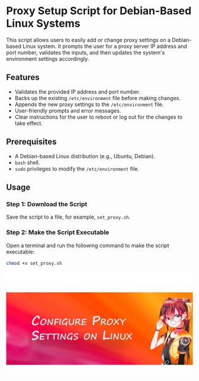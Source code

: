 # Proxy Setup Script for Debian-Based Linux Systems

This script allows users to easily add or change proxy settings on a Debian-based Linux system. It prompts the user for a proxy server IP address and port number, validates the inputs, and then updates the system's environment settings accordingly.

## Features

- Validates the provided IP address and port number.
- Backs up the existing `/etc/environment` file before making changes.
- Appends the new proxy settings to the `/etc/environment` file.
- User-friendly prompts and error messages.
- Clear instructions for the user to reboot or log out for the changes to take effect.

## Prerequisites

- A Debian-based Linux distribution (e.g., Ubuntu, Debian).
- `bash` shell.
- `sudo` privileges to modify the `/etc/environment` file.

## Usage

### Step 1: Download the Script

Save the script to a file, for example, `set_proxy.sh`.

### Step 2: Make the Script Executable

Open a terminal and run the following command to make the script executable:

```sh
chmod +x set_proxy.sh
```
![Linux Proxy Setup ](proxy_thumbnail.png)
